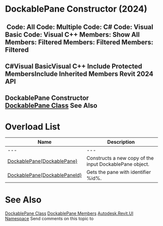 # DockablePane Constructor (2024)

﻿
 Code: All Code: Multiple Code: C# Code: Visual Basic Code: Visual C++  Members: Show All Members: Filtered Members: Filtered Members: Filtered   
---  
C#Visual BasicVisual C++
Include Protected MembersInclude Inherited Members
Revit 2024 API  
---  
DockablePane Constructor   
[DockablePane Class](671f5ed0-09af-face-532f-72d214131cda.md "DockablePane Class") See Also  
---  
# Overload List
| Name | Description |
| --- | --- |
| --- | --- | --- |
| [DockablePane(DockablePane)](e957aebc-c7ab-c784-c3ab-33c0e79d16ce.md "DockablePane Constructor \(DockablePane\)") | Constructs a new copy of the input DockablePane object. |
| [DockablePane(DockablePaneId)](ce2c0837-4700-1990-0c89-73d49a3db889.md "DockablePane Constructor \(DockablePaneId\)") | Gets the pane with identifier %id%. |

# See Also
[DockablePane Class](671f5ed0-09af-face-532f-72d214131cda.md "DockablePane Class")
[DockablePane Members](cfbf4c66-d2bc-422b-98d9-557d4e22f91e.md "DockablePane Members")
[Autodesk.Revit.UI Namespace](e86fd90a-8957-02a6-da7f-ced248966e3e.md "Autodesk.Revit.UI Namespace")
Send comments on this topic to 